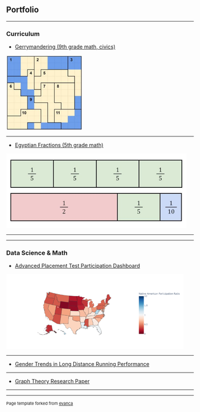 ## Portfolio

---

### Curriculum

  * [Gerrymandering (9th grade math, civics)](/sample_page)

<img height="200" src="images/gerrymandering_thumbnail.jpg"/>

---
  * [Egyptian Fractions (5th grade math)](/pdf/sample_presentation.pdf)

<img height="200" src="images/egyptian_fractions_thumbnail.jpg"/>

---
---

### Data Science & Math

  * [Advanced Placement Test Participation Dashboard](https://github.com/ianmcmeek/AP-Test-Participation-Dashboard/blob/main/Supplemental/Analysis.md)

<img height="200" src="images/dashboard_thumbnail.png"/>

---
  * [Gender Trends in Long Distance Running Performance](http://example.com/)
  
---
  * [Graph Theory Research Paper](https://arxiv.org/abs/1808.05835)

---
---
<p style="font-size:11px">Page template forked from <a href="https://github.com/evanca/quick-portfolio">evanca</a></p>
<!-- Remove above link if you don't want to attibute -->
